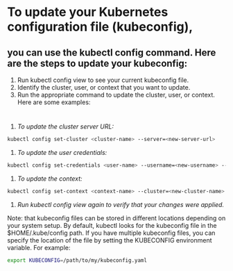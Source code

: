 # To update your Kubernetes configuration file (kubeconfig), 
## you can use the kubectl config command. Here are the steps to update your kubeconfig:
1. Run kubectl config view to see your current kubeconfig file.
2. Identify the cluster, user, or context that you want to update.
3. Run the appropriate command to update the cluster, user, or context. Here are some examples:
#
1. _To update the cluster server URL:_
```sh
kubectl config set-cluster <cluster-name> --server=<new-server-url>
```
1. _To update the user credentials:_
```sh
kubectl config set-credentials <user-name> --username=<new-username> --password=<new-password>
```
1. _To update the context:_
```sh
kubectl config set-context <context-name> --cluster=<new-cluster-name> --user=<new-user-name> --namespace=<new-namespace>
```
1. _Run kubectl config view again to verify that your changes were applied._
  
  Note: that kubeconfig files can be stored in different locations depending on your system setup. By default, kubectl looks for the kubeconfig file in the $HOME/.kube/config path. If you have multiple kubeconfig files, you can specify the location of the file by setting the KUBECONFIG environment variable. For example:
```sh
export KUBECONFIG=/path/to/my/kubeconfig.yaml
```

